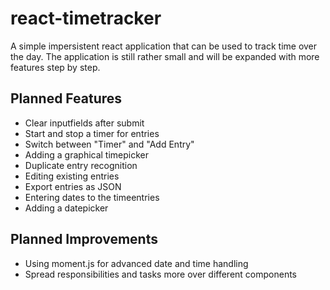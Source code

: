 # react-timetracker
A simple impersistent react application that can be used to track time over the day.
The application is still rather small and will be expanded with more features step by step.

## Planned Features
* Clear inputfields after submit
* Start and stop a timer for entries
* Switch between "Timer" and "Add Entry"
* Adding a graphical timepicker
* Duplicate entry recognition
* Editing existing entries
* Export entries as JSON
* Entering dates to the timeentries
* Adding a datepicker

## Planned Improvements
* Using moment.js for advanced date and time handling
* Spread responsibilities and tasks more over different components
